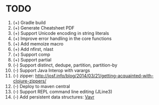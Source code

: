 # TODO

1. (+) Gradle build
1. (+) Generate Cheatsheet PDF
1. (+) Support Unicode encoding in string literals
1. (+) Improve error handling in the core functions
1. (+) Add memoize macro
1. (+) Add nfirst, nlast
1. (+) Support comp
1. (+) Support partial
1. (-) Support distinct, dedupe, partition, partition-by
1. (-) Support Java Interop with varargs
1. (-) zipper: http://josf.info/blog/2014/03/21/getting-acquainted-with-clojure-zippers/
1. (-) Deploy to maven central
1. (-) Support REPL command line editing (JLine3)
1. (-) Add persistent data structures: [Vavr](https://github.com/vavr-io/vavr)
